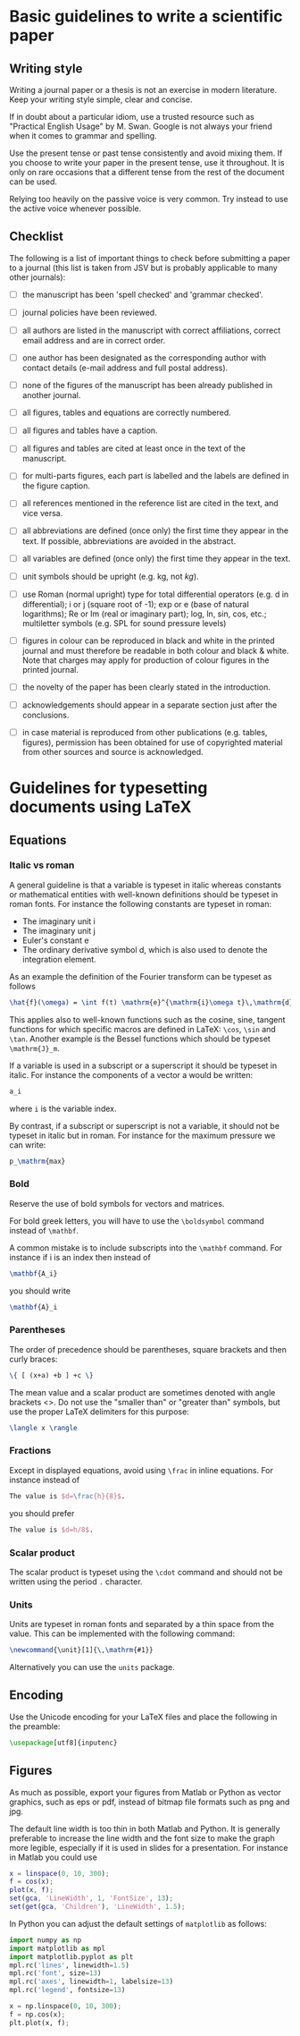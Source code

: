 # Basic guidelines to write a scientific paper

## Writing style

Writing a journal paper or a thesis is not an exercise in modern literature. Keep your writing style simple, clear and concise.

If in doubt about a particular idiom, use a trusted resource such as "Practical English Usage" by M. Swan. Google is not always your friend when it comes to grammar and spelling.

Use the present tense or past tense consistently and avoid mixing them. If you choose to write your paper in the present tense, use it throughout. It is only on rare occasions that a different tense from the rest of the document can be used.

Relying too heavily on the passive voice is very common. Try instead to use the active voice whenever possible.

## Checklist

The following is a list of important things to check before submitting a paper to a journal (this list is taken from JSV but is probably applicable to many other journals):

- [ ] the manuscript has been 'spell checked' and 'grammar checked'.
- [ ] journal policies have been reviewed.
- [ ] all authors are listed in the manuscript with correct affiliations, correct email address 
and are in correct order.
- [ ] one author has been designated as the corresponding author with contact details (e-mail address and full postal address).
- [ ] none of the figures of the manuscript has been already published in another journal.
- [ ] all figures, tables and equations are correctly numbered.
- [ ] all figures and tables have a caption.
- [ ] all figures and tables are cited at least once in the text of the manuscript.
- [ ] for multi-parts figures, each part is labelled and the labels are defined in the figure caption.
- [ ] all references mentioned in the reference list are cited in the text, and vice versa. 
- [ ] all abbreviations are defined (once only) the first time they appear in the text. If possible, abbreviations are avoided in the abstract. 
- [ ] all variables are defined (once only) the first time they appear in the text.
- [ ] unit symbols should be upright (e.g. kg, not *kg*).
- [ ] use Roman (normal upright) type for total differential operators (e.g. d in differential); i or j (square root of -1); exp or e (base of natural logarithms); Re or Im (real or imaginary part); log, ln, sin, cos, etc.; multiletter symbols (e.g. SPL for sound pressure levels)
- [ ] figures in colour can be reproduced in black and white in the printed journal and must therefore be readable in both colour and black & white. Note that charges may apply for production of colour figures in the printed journal.
- [ ] the novelty of the paper has been clearly stated in the introduction.
- [ ] acknowledgements should appear in a separate section just after the conclusions.
- [ ] in case material is reproduced from other publications (e.g. tables, figures), permission has been obtained for use of copyrighted material from other sources and source is acknowledged.


# Guidelines for typesetting documents using LaTeX

## Equations

### Italic vs roman

A general guideline is that a variable is typeset in italic whereas constants or mathematical entities with well-known definitions should be typeset in roman fonts. For instance the following constants are typeset in roman:
* The imaginary unit i
* The imaginary unit j
* Euler's constant e
* The ordinary derivative symbol d, which is also used to denote the integration element.

As an example the definition of the Fourier transform can be typeset as follows
```latex
\hat{f}(\omega) = \int f(t) \mathrm{e}^{\mathrm{i}\omega t}\,\mathrm{d}t
```

This applies also to well-known functions such as the cosine, sine, tangent functions for which specific macros are defined in LaTeX: `\cos`, `\sin` and `\tan`. Another example is the Bessel functions which should be typeset `\mathrm{J}_m`.

If a variable is used in a subscript or a superscript it should be typeset in italic. For instance the components of a vector a would be written:
```latex
a_i
```
where `i` is the variable index.

By contrast, if a subscript or superscript is not a variable, it should not be typeset in italic but in roman. For instance for the maximum pressure we can write:
```latex
p_\mathrm{max}
```


### Bold

Reserve the use of bold symbols for vectors and matrices.

For bold greek letters, you will have to use the `\boldsymbol` command instead of `\mathbf`.

A common mistake is to include subscripts into the `\mathbf` command. For instance if i is an index then instead of
```latex
\mathbf{A_i}
```
you should write
```latex
\mathbf{A}_i
```

### Parentheses

The order of precedence should be parentheses, square brackets and then curly braces:
```latex
\{ [ (x+a) +b ] +c \}
```

The mean value and a scalar product are sometimes denoted with angle brackets <>. Do not use the "smaller than" or "greater than" symbols, but use the proper LaTeX delimiters for this purpose:
```latex
\langle x \rangle
```

### Fractions

Except in displayed equations, avoid using `\frac` in inline equations. For instance instead of
```latex
The value is $d=\frac{h}{8}$.
```
you should prefer
```latex
The value is $d=h/8$.
```


### Scalar product

The scalar product is typeset using the `\cdot` command and should not be written using the period `.` character.


### Units

Units are typeset in roman fonts and separated by a thin space from the value. This can be implemented with the following command:
```latex
\newcommand{\unit}[1]{\,\mathrm{#1}}
```
Alternatively you can use the `units` package.


## Encoding

Use the Unicode encoding for your LaTeX files and place the following in the preamble:
```latex
\usepackage[utf8]{inputenc}
```


## Figures

As much as possible, export your figures from Matlab or Python as vector graphics, such as eps or pdf, instead of bitmap file formats such as png and jpg.

The default line width is too thin in both Matlab and Python. It is generally preferable to increase the line width and the font size to make the graph more legible, especially if it is used in slides for a presentation. For instance in Matlab you could use
```matlab
x = linspace(0, 10, 300);
f = cos(x);
plot(x, f);
set(gca, 'LineWidth', 1, 'FontSize', 13);
set(get(gca, 'Children'), 'LineWidth', 1.5);
```
In Python you can adjust the default settings of `matplotlib` as follows:
```python
import numpy as np
import matplotlib as mpl
import matplotlib.pyplot as plt
mpl.rc('lines', linewidth=1.5)
mpl.rc('font', size=13)
mpl.rc('axes', linewidth=1, labelsize=13)
mpl.rc('legend', fontsize=13)

x = np.linspace(0, 10, 300);
f = np.cos(x);
plt.plot(x, f);
```
